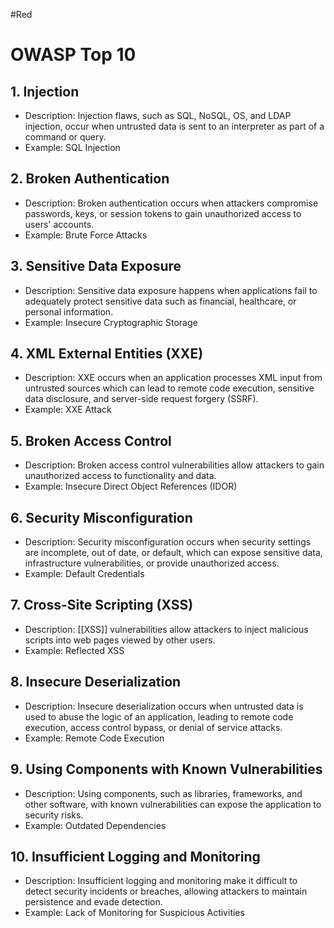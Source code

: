 #Red 
# OWASP Top 10

## 1. Injection
- Description: Injection flaws, such as SQL, NoSQL, OS, and LDAP injection, occur when untrusted data is sent to an interpreter as part of a command or query.
- Example: SQL Injection

## 2. Broken Authentication
- Description: Broken authentication occurs when attackers compromise passwords, keys, or session tokens to gain unauthorized access to users' accounts.
- Example: Brute Force Attacks

## 3. Sensitive Data Exposure
- Description: Sensitive data exposure happens when applications fail to adequately protect sensitive data such as financial, healthcare, or personal information.
- Example: Insecure Cryptographic Storage

## 4. XML External Entities (XXE)
- Description: XXE occurs when an application processes XML input from untrusted sources which can lead to remote code execution, sensitive data disclosure, and server-side request forgery (SSRF).
- Example: XXE Attack

## 5. Broken Access Control
- Description: Broken access control vulnerabilities allow attackers to gain unauthorized access to functionality and data.
- Example: Insecure Direct Object References (IDOR)

## 6. Security Misconfiguration
- Description: Security misconfiguration occurs when security settings are incomplete, out of date, or default, which can expose sensitive data, infrastructure vulnerabilities, or provide unauthorized access.
- Example: Default Credentials

## 7. Cross-Site Scripting (XSS)
- Description: [[XSS]] vulnerabilities allow attackers to inject malicious scripts into web pages viewed by other users.
- Example: Reflected XSS

## 8. Insecure Deserialization
- Description: Insecure deserialization occurs when untrusted data is used to abuse the logic of an application, leading to remote code execution, access control bypass, or denial of service attacks.
- Example: Remote Code Execution

## 9. Using Components with Known Vulnerabilities
- Description: Using components, such as libraries, frameworks, and other software, with known vulnerabilities can expose the application to security risks.
- Example: Outdated Dependencies

## 10. Insufficient Logging and Monitoring
- Description: Insufficient logging and monitoring make it difficult to detect security incidents or breaches, allowing attackers to maintain persistence and evade detection.
- Example: Lack of Monitoring for Suspicious Activities
